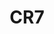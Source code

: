 ---
title: CR7
description: Pixel art of one of the best footballers of the last few decades.
pubDate: 2024-12-01
image:
   url: '/images/sidequests/cr7.webp'
---
